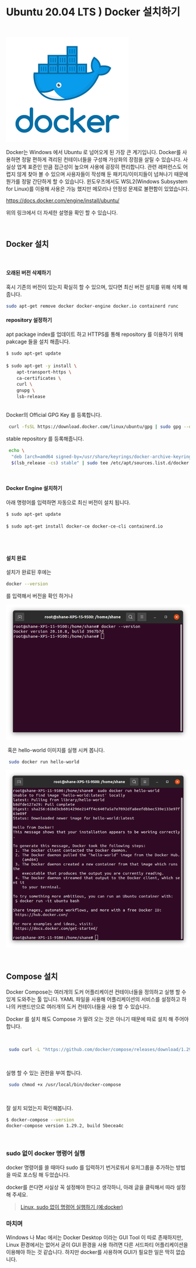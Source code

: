 # Ubuntu 20.04 LTS ) Docker 설치하기

​	

![Empowering App Development for Developers | Docker](https://raw.githubusercontent.com/Shane-Park/markdownBlog/master/OS/linux/ubuntu/docker.assets/docker_facebook_share.png)

Docker는 Windows 에서 Ubuntu 로 넘어오게 된 가장 큰 계기입니다. Docker를 사용하면 정말 편하게 격리된 컨테이너들을 구성해 가상화의 장점을 살릴 수 있습니다. 사실상 업계 표준인 만큼 접근성이 높으며 사용에 굉장히 편리합니다. 관련 레퍼런스도 어렵지 않게 찾아 볼 수 있으며 사용자들이 작성해 둔 패키지/이미지들이 넘쳐나기 때문에 뭔가를 정말 간단하게 할 수 있습니다. 윈도우즈에서도 WSL2(Windows Subsystem for Linux)를 이용해 사용은 가능 했지만 메모리나 안정성 문제로 불편함이 있었습니다.

https://docs.docker.com/engine/install/ubuntu/

위의 링크에서 더 자세한 설명을 확인 할 수 있습니다.	

​	

## Docker 설치

​	

#### 오래된 버전 삭제하기

혹시 기존의 버전이 있는지 확실히 할 수 있으며, 있다면 최신 버전 설치를 위해 삭제 해줍니다.

```bash
sudo apt-get remove docker docker-engine docker.io containerd runc
```

#### 	

#### repository 설정하기

apt package index를 업데이트 하고 HTTPS를 통해 repository 를 이용하기 위해 pakcage 들을 설치 해줍니다.

```bash
$ sudo apt-get update
 
$ sudo apt-get -y install \
    apt-transport-https \
    ca-certificates \
    curl \
    gnupg \
    lsb-release
    
```

Docker의 Official GPG Key 를 등록합니다.

```bash
 curl -fsSL https://download.docker.com/linux/ubuntu/gpg | sudo gpg --dearmor -o /usr/share/keyrings/docker-archive-keyring.gpg

```

stable repository 를 등록해줍니다.

```bash
 echo \
  "deb [arch=amd64 signed-by=/usr/share/keyrings/docker-archive-keyring.gpg] https://download.docker.com/linux/ubuntu \
  $(lsb_release -cs) stable" | sudo tee /etc/apt/sources.list.d/docker.list > /dev/null
```

​			

#### Docker Engine 설치하기

아래 명령어를 입력하면 자동으로 최신 버전이 설치 됩니다.

```bash
$ sudo apt-get update
 
$ sudo apt-get install docker-ce docker-ce-cli containerd.io
 
```

​	

#### 설치 완료

설치가 완료된 후에는 

```bash
docker --version
```

를 입력해서 버전을 확인 하거나

![image-20210919181521058](https://raw.githubusercontent.com/Shane-Park/markdownBlog/master/OS/linux/ubuntu/docker.assets/image-20210919181521058.png)

​	혹은 hello-world 이미지를 실행 시켜 봅니다.

```bash
 sudo docker run hello-world
```

![image-20210919181654082](https://raw.githubusercontent.com/Shane-Park/markdownBlog/master/OS/linux/ubuntu/docker.assets/image-20210919181654082.png)

​			

## Compose 설치

Docker Compose는 여러개의 도커 어플리케이션 컨테이너들을 정의하고 실행 할 수 있게 도와주는 툴 입니다. YAML 파일을 사용해 어플리케이션의 서비스를 설정하고 하나의 커맨드만으로 여러개의 도커 컨테이너들을 사용 할 수 있습니다.

Docker 를 설치 해도 Compose 가 딸려 오는 것은 아니기 때문에 따로 설치 해 주어야 합니다.

​	

```bash
 sudo curl -L "https://github.com/docker/compose/releases/download/1.29.2/docker-compose-$(uname -s)-$(uname -m)" -o /usr/local/bin/docker-compose

```

​	

실행 할 수 있는 권한을 부여 합니다.

```bash
 sudo chmod +x /usr/local/bin/docker-compose

```

​	

잘 설치 되었는지 확인해봅니다.

```bash
$ docker-compose --version
docker-compose version 1.29.2, build 5becea4c

```

​		

### sudo 없이 docker 명령어 실행

docker 명령어를 쓸 때마다 sudo 를 입력하기 번거로워서 유저그룹을 추가하는 방법을 따로 포스팅 해 두었습니다.

docker를 쓴다면 사실상 꼭 설정해야 한다고 생각하니, 아래 글을 클릭해서 따라 설정 해 주세요.

> [Linux, sudo 없이 명령어 실행하기 (예:docker)](https://shanepark.tistory.com/250)

### 마치며

Windows 나 Mac 에서는 Docker Desktop 이라는 GUI Tool 이 따로 존재하지만, Linux 환경에서는 없어서 굳이 GUI 환경을 사용 하려면 다른 서드파티 어플리케이션을 이용해야 하는 것 같습니다. 하지만 docker를 사용하며 GUI가 필요한 일은 딱히 없습니다.

